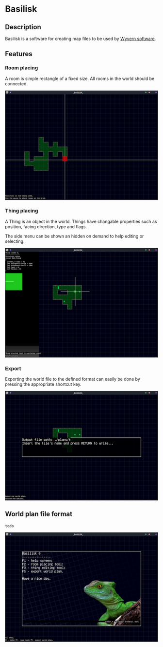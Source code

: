# Basilisk

## Description

Basilisk is a software for creating map files to be used by [Wyvern software](https://pages.github.com/).

## Features

### Room placing

A room is simple rectangle of a fixed size. All rooms in the world should be
connected.

![Room edit mode](./datarepo/roomedit.png)

### Thing placing

A Thing is an object in the world. Things have changable properties such as position, facing direction, type and flags.

The side menu can be shown an hidden on demand to help editing or selecting.

![Thing edit mode](./datarepo/thingedit.png)

### Export

Exporting the world file to the defined format can easily be done by pressing the appropriate shortcut key.


![Export world plan screen](./datarepo/export.png)


## World plan file format

```
todo
```

![Screenshot of the help menu](./datarepo/helpmenu.png)
